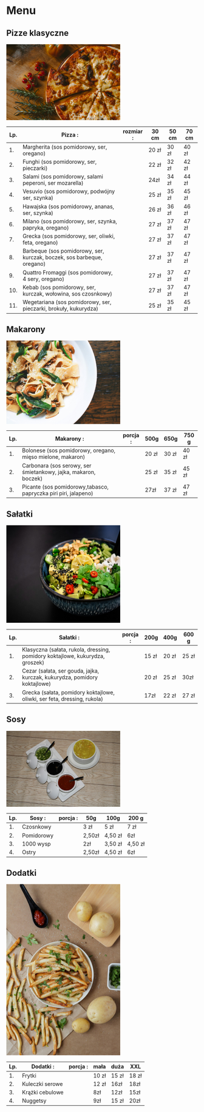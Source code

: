 # Menu

## Pizze klasyczne

<img src = "/pizza img/ivan-torres-MQUqbmszGGM-unsplash.jpg" width = 300>

|Lp.|Pizza :                                                               |rozmiar :                     | 30 cm | 50 cm | 70 cm |
|---|----------------------------------------------------------------------|------------------------------|-------|-------|-------|
|1. |Margherita (sos pomidorowy, ser, oregano)                             |                              | 20 zł | 30 zł | 40 zł |
|2. |Funghi (sos pomidorowy, ser, pieczarki)                               |                              | 22 zł | 32 zł | 42 zł |
|3. |Salami (sos pomidorowy, salami peperoni, ser mozarella)               |                              | 24zł  | 34 zł | 44 zł |
|4. |Vesuvio (sos pomidorowy, podwójny ser, szynka)                        |                              | 25 zł | 35 zł | 45 zł |
|5. |Hawajska (sos pomidorowy, ananas, ser, szynka)                        |                              | 26 zł | 36 zł | 46 zł |
|6. |Milano (sos pomidorowy, ser, szynka, papryka, oregano)                |                              | 27 zł | 37 zł | 47 zł |
|7. |Grecka (sos pomidorowy, ser, oliwki, feta, oregano)                   |                              | 27 zł | 37 zł | 47 zł |
|8. |Barbeque (sos pomidorowy, ser, kurczak, boczek, sos barbeque, oregano)|                              | 27 zł | 37 zł | 47 zł |
|9. |Quattro Fromaggi (sos pomidorowy, 4 sery, oregano)                    |                              | 27 zł | 37 zł | 47 zł |
|10.|Kebab (sos pomidorowy, ser, kurczak, wołowina, sos czosnkowy)         |                              | 27 zł | 37 zł | 47 zł |
|11.|Wegetariana (sos pomidorowy, ser, pieczarki, brokuły, kukurydza)      |                              | 25 zł | 35 zł | 45 zł |
 

## Makarony

<img src = "pizza img/eaters-collective-ddZYOtZUnBk-unsplash.jpg" width = 300>

|Lp.|Makarony :                                                            |porcja :                      | 500g  | 650g  | 750 g |
|---|----------------------------------------------------------------------|------------------------------|-------|-------|-------|
|1. |Bolonese (sos pomidorowy, oregano, mięso mielone, makaron)            |                              | 20 zł | 30 zł | 40 zł |
|2. |Carbonara (sos serowy, ser śmietankowy, jajka, makaron, boczek)       |                              | 25 zł | 35 zł | 45 zł |
|3. |Picante (sos pomidorowy,tabasco, papryczka piri piri, jalapeno)       |                              | 27zł  | 37 zł | 47 zł |


## Sałatki 

<img src = "pizza img/yoav-aziz-AiHJiRCwB3w-unsplash.jpg" width = 300>

|Lp.|Sałatki :                                                                     |porcja :                      | 200g  | 400g  | 600 g |
|---|------------------------------------------------------------------------------|------------------------------|-------|-------|-------|
|1. |Klasyczna (sałata, rukola, dressing, pomidory koktajlowe, kukurydza, groszek) |                              | 15 zł | 20 zł | 25 zł |
|2. |Cezar (sałata, ser gouda, jajka, kurczak, kukurydza, pomidory koktajlowe)     |                              | 20 zł | 25 zł | 30zł  |
|3. |Grecka (sałata, pomidory koktajlowe, oliwki, ser feta, dressing, rukola)      |                              | 17zł  | 22 zł | 27 zł |


## Sosy

<img src = "pizza img/shiza-nazir-g3paN3v9J_w-unsplash.jpg" width = 300>

|Lp.|Sosy :         |porcja :                      | 50g  | 100g  | 200 g |
|---|---------------|------------------------------|------|-------|-------|
|1. |Czosnkowy      |                              | 3 zł | 5 zł  | 7 zł  |
|2. |Pomidorowy     |                              |2,50zł|4,50 zł|  6zł  |
|3. |1000 wysp      |                              | 2zł  |3,50 zł|4,50 zł|
|4. |Ostry          |                              |2,50zł|4,50 zł|  6zł  |


## Dodatki

<img src = "pizza img/fernanda-martinez-H2RzlOijhlQ-unsplash.jpg " width = 300>

|Lp.|Dodatki :      |porcja :                      | mała | duża  |  XXL  |
|---|---------------|------------------------------|------|-------|-------|
|1. |Frytki         |                              | 10 zł| 15 zł | 18 zł |
|2. |Kuleczki serowe|                              |12 zł | 16zł  | 18zł  |
|3. |Krążki cebulowe|                              | 8zł  |12zł   |15zł   |
|4. |Nuggetsy       |                              | 9zł  |15 zł  | 20zł  |




